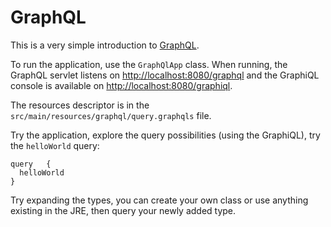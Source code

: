 # GraphQL

This is a very simple introduction to [GraphQL](https://graphql.org/learn/).

To run the application, use the `GraphQlApp` class. When running, the GraphQL
servlet listens on [http://localhost:8080/graphql](http://localhost:8080/graphql)
and the GraphiQL console is available on
[http://localhost:8080/graphiql](http://localhost:8080/graphiql).

The resources descriptor is in the `src/main/resources/graphql/query.graphqls`
file.

Try the application, explore the query possibilities (using the GraphiQL), try the
`helloWorld` query:

```
query	{
  helloWorld
}
```

Try expanding the types, you can create your own class or use anything existing
in the JRE, then query your newly added type.

